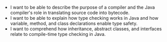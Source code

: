- I want to be able to describe the purpose of a compiler and the Java compiler's role in translating source code into bytecode.
- I want to be able to explain how type checking works in Java and how variable, method, and class declarations enable type safety.
- I want to comprehend how inheritance, abstract classes, and interfaces relate to compile-time type checking in Java.
